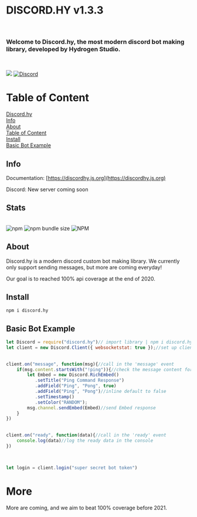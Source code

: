 # DISCORD.HY v1.3.3

<br>

### Welcome to Discord.hy, the most **modern** discord bot making library, developed by Hydrogen Studio.

<br>

<a href="https://nodei.co/npm/discord.hy/"><img src="https://nodei.co/npm/discord.hy.png"></a>
<a href="https://discord.gg/97WZQ9p"><img alt="Discord" src="https://discordapp.com/api/guilds/639122730389864458/embed.png"></img></a>
<br>

# Table of Content
<a href="#">Discord.hy</a><br>
<a href="#info">Info</a><br>
<a href="#about">About</a><br>
<a href="#table-of-content">Table of Content</a><br>
<a href="#install">Install</a><br>
<a href="#basic-bot-example">Basic Bot Example</a><br>

## Info


Documentation: [https://discordhy.js.org](https://discordhy.js.org)


Discord: New server coming soon

## Stats
<br>
<img alt="npm" src="https://img.shields.io/npm/v/discord.hy">
<img alt="npm bundle size" src="https://img.shields.io/bundlephobia/minzip/discord.hy?label=discord.hy%20file%20size&style=plastic">
<img alt="NPM" src="https://img.shields.io/npm/l/discord.hy">

## About

Discord.hy is a modern discord custom bot making library. We currently only support sending messages, but more are coming everyday!

Our goal is to reached 100% api coverage at the end of 2020.

## Install

```npm i discord.hy```

## Basic Bot Example

```js
let Discord = require("discord.hy")// import library | npm i discord.hy
let client = new Discord.Client({ websocketstat: true });//set up client with options
 
 
client.on("message", function(msg){//call in the 'message' event
    if(msg.content.startsWith("!ping")){//check the message content for !ping
        let Embed = new Discord.RichEmbed()
           .setTitle("Ping Command Response")
           .addField("Ping", "Pong", true)
           .addField("Ping", "Pong")//inline default to false
           .setTimestamp()
           .setColor("RANDOM");
        msg.channel.sendEmbed(Embed)//send Embed response
    }
})
 
 
client.on("ready", function(data){//call in the 'ready' event
    console.log(data)//log the ready data in the console
})
 
 
 
let login = client.login("super secret bot token")
```



# More

More are coming, and we aim to beat 100% coverage before 2021.
